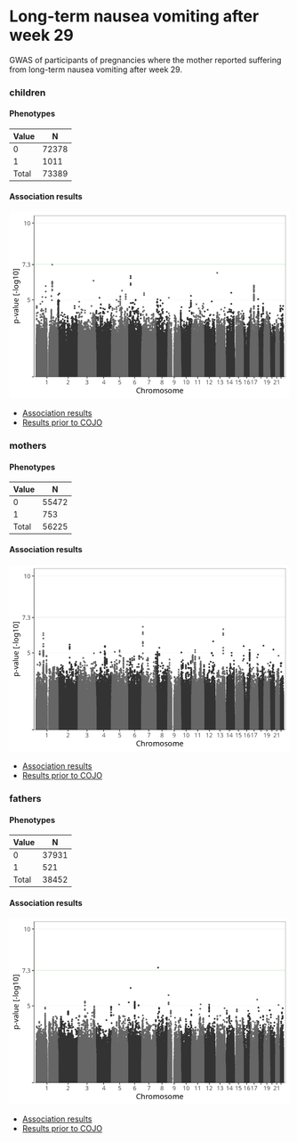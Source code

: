 # Long-term nausea vomiting after week 29
GWAS of participants of pregnancies where the mother reported suffering from long-term nausea vomiting after week 29.

### children

#### Phenotypes
| Value | N |
| ----- | - |
| 0 | 72378 |
| 1 | 1011 |
| Total | 73389 |

#### Association results
![](regenie/long_term_nausea_vomiting_after_29w/figures/pop_children_pheno_long_term_nausea_vomiting_after_29w_mh.png)
- [Association results](regenie/long_term_nausea_vomiting_after_29w/pop_children_pheno_long_term_nausea_vomiting_after_29w.md)
- [Results prior to COJO](regenie_no_cojo/long_term_nausea_vomiting_after_29w/pop_children_pheno_long_term_nausea_vomiting_after_29w.md)

### mothers

#### Phenotypes
| Value | N |
| ----- | - |
| 0 | 55472 |
| 1 | 753 |
| Total | 56225 |

#### Association results
![](regenie/long_term_nausea_vomiting_after_29w/figures/pop_mothers_pheno_long_term_nausea_vomiting_after_29w_mh.png)
- [Association results](regenie/long_term_nausea_vomiting_after_29w/pop_mothers_pheno_long_term_nausea_vomiting_after_29w.md)
- [Results prior to COJO](regenie_no_cojo/long_term_nausea_vomiting_after_29w/pop_mothers_pheno_long_term_nausea_vomiting_after_29w.md)

### fathers

#### Phenotypes
| Value | N |
| ----- | - |
| 0 | 37931 |
| 1 | 521 |
| Total | 38452 |

#### Association results
![](regenie/long_term_nausea_vomiting_after_29w/figures/pop_fathers_pheno_long_term_nausea_vomiting_after_29w_mh.png)
- [Association results](regenie/long_term_nausea_vomiting_after_29w/pop_fathers_pheno_long_term_nausea_vomiting_after_29w.md)
- [Results prior to COJO](regenie_no_cojo/long_term_nausea_vomiting_after_29w/pop_fathers_pheno_long_term_nausea_vomiting_after_29w.md)

